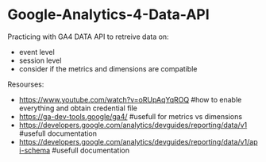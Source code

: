 # Google-Analytics-4-Data-API

Practicing with GA4 DATA API to retreive data on:
- event level
- session level
- consider if the metrics and dimensions are compatible


Resourses:
- https://www.youtube.com/watch?v=oRUpAqYqROQ #how to enable everything and obtain credential file
- https://ga-dev-tools.google/ga4/ #usefull for metrics vs dimensions
- https://developers.google.com/analytics/devguides/reporting/data/v1 #usefull documentation
- https://developers.google.com/analytics/devguides/reporting/data/v1/api-schema #usefull documentation
